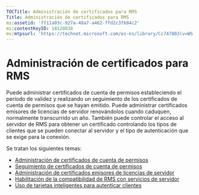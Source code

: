 ```yaml
---
TOCTitle: Administración de certificados para RMS
Title: Administración de certificados para RMS
ms:assetid: 'ff11a03c-927a-48a7-a462-ffd2c3f684c2'
ms:contentKeyID: 18128038
ms:mtpsurl: 'https://technet.microsoft.com/es-es/library/Cc747803(v=WS.10)'
---
```


Administración de certificados para RMS
=======================================

Puede administrar certificados de cuenta de permisos estableciendo el período de validez y realizando un seguimiento de los certificados de cuenta de permisos que se hayan emitido. Puede administrar certificados emisores de licencias de servidor renovándolos cuando caduquen, normalmente transcurrido un año. También puede controlar el acceso al servidor de RMS para obtener un certificado controlando los tipos de clientes que se pueden conectar al servidor y el tipo de autenticación que se exige para la conexión.

Se tratan los siguientes temas:

-   [Administración de certificados de cuenta de permisos](https://technet.microsoft.com/49c5c2ba-e197-4e4b-b3b3-b3248f068bcc)
-   [Seguimiento de certificados de cuenta de permisos](https://technet.microsoft.com/5bb0f3cf-fc44-4e60-a93f-c789d6f8a902)
-   [Administración de certificados emisores de licencias de servidor](https://technet.microsoft.com/549979ad-13ee-4abc-8281-3e002a5a9561)
-   [Habilitación de la compatibilidad de RMS con servicios de servidor](https://technet.microsoft.com/6288323c-0638-41b6-bef8-67a7c9433424)
-   [Uso de tarjetas inteligentes para autenticar clientes](https://technet.microsoft.com/5caacd67-fb16-46f1-b1ad-4aef0a632bf0)
